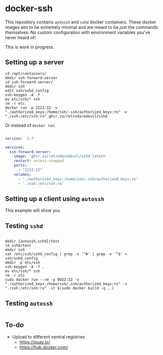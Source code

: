# docker-ssh

This repository contains `autossh` and `sshd` docker containers.
These docker images aim to be extremely minimal and are meant to be just the commands themselves:
No custom configuration with environment variables you've never heard of!

This is work in progress.

## Setting up a server

```shell
cd /opt/containers/
mkdir ssh-forward-server
cd ssh-forward-server/
mkdir ssh
edit ssh/sshd_config
ssh-keygen -A -f .
mv etc/ssh/* ssh
rm -r etc
docker run -p 2222:22 -v "./authorized_keys:/home/ssh/.ssh/authorized_keys:ro" -v "./ssh:/etc/ssh:ro" ghcr.io/retrodaredevil/sshd
```

Or instead of `docker run`:

```yaml

version: '3.7'

services:
  ssh-forward-server:
    image: 'ghcr.io/retrodaredevil/sshd:latest'
    restart: unless-stopped
    ports:
      - "2222:22"
    volumes:
      - './authorized_keys:/home/ssh/.ssh/authorized_keys:ro'
      - './ssh:/etc/ssh:ro'
```

## Setting up a client using `autossh`

This example will show you



## Testing `sshd`

```shell

mkdir {autossh,sshd}/test
cd sshd/test
mkdir ssh
cat /etc/ssh/sshd_config | grep -v '^#' | grep -v '^$' > ssh/sshd_config
mkdir -p etc/ssh
ssh-keygen -A -f .
mv etc/ssh/* ssh
rm -r etc
sudo docker run --rm -p 8022:22 -v "./authorized_keys:/home/ssh/.ssh/authorized_keys:ro" -v "./ssh:/etc/ssh:ro" -it $(sudo docker build -q ..)
```

## Testing `autossh`

```shell
```

## To-do
* Upload to different central registries
  * https://quay.io/
  * https://hub.docker.com/